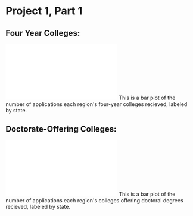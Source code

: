 # Project 1, Part 1

## Four Year Colleges: 

![](newfour.pdf)
This is a bar plot of the number of applications each region's four-year colleges recieved, labeled by state.


## Doctorate-Offering Colleges:

![](newdocs.pdf)
This is a bar plot of the number of applications each region's colleges offering doctoral degrees recieved, labeled by state.
